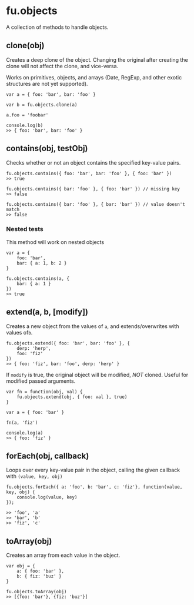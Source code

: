 # fu.objects

A collection of methods to handle objects.

## clone(obj)

Creates a deep clone of the object. Changing the original after creating the clone will not affect the clone, and vice-versa.

Works on primitives, objects, and arrays (Date, RegExp, and other exotic structures are not yet supported).

    var a = { foo: 'bar', bar: 'foo' }
    
    var b = fu.objects.clone(a)
    
    a.foo = 'foobar'
    
    console.log(b)
    >> { foo: 'bar', bar: 'foo' }

## contains(obj, testObj)

Checks whether or not an object contains the specified key-value pairs.

    fu.objects.contains({ foo: 'bar', bar: 'foo' }, { foo: 'bar' })
    >> true
    
    fu.objects.contains({ bar: 'foo' }, { foo: 'bar' }) // missing key
    >> false 
    
    fu.objects.contains({ bar: 'foo' }, { bar: 'bar' }) // value doesn't match
    >> false
     
### Nested tests

This method will work on nested objects

    var a = {
        foo: 'bar',
        bar: { a: 1, b: 2 }
    }

    fu.objects.contains(a, { 
        bar: { a: 1 } 
    })
    >> true
    
## extend(a, b, [modify])

Creates a new object from the values of `a`, and extends/overwrites with values of`b`.

    fu.objects.extend({ foo: 'bar', bar: 'foo' }, {
        derp: 'herp',
        foo: 'fiz'
    })
    >> { foo: 'fiz', bar: 'foo', derp: 'herp' }
    
If `modify` is true, the original object will be modified, *NOT* cloned. Useful for modified passed arguments.

    var fn = function(obj, val) {
        fu.objects.extend(obj, { foo: val }, true)
    }
    
    var a = { foo: 'bar' }
    
    fn(a, 'fiz')
    
    console.log(a)
    >> { foo: 'fiz' }

## forEach(obj, callback)

Loops over every key-value pair in the object, calling the given callback with `(value, key, obj)`
    
    fu.objects.forEach({ a: 'foo', b: 'bar', c: 'fiz'}, function(value, key, obj) {
        console.log(value, key)
    });
    
    >> 'foo', 'a'
    >> 'bar', 'b'
    >> 'fiz', 'c'
    
## toArray(obj)

Creates an array from each value in the object.

    var obj = {
        a: { foo: 'bar' },
        b: { fiz: 'buz' }
    }
    
    fu.objects.toArray(obj)
    >> [{foo: 'bar'}, {fiz: 'buz'}]